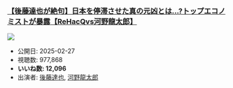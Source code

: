 ### [【後藤達也が絶句】日本を停滞させた真の元凶とは...?トップエコノミストが暴露【ReHacQvs河野龍太郎】](https://www.youtube.com/watch?v=QPmOX-9hDpY)
[![](https://img.youtube.com/vi/QPmOX-9hDpY/sddefault.jpg)](https://www.youtube.com/watch?v=QPmOX-9hDpY)
-   公開日: 2025-02-27
-   視聴数: 977,868
-   **いいね数: 12,096**
-   出演者: [後藤達也](/rehacq_fan/people/後藤達也 "wikilink"), [河野龍太郎](/rehacq_fan/people/河野龍太郎 "wikilink")
